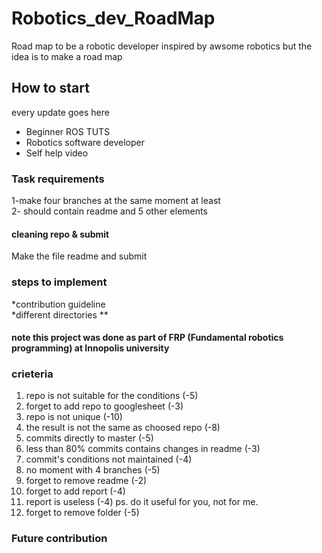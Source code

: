 # Robotics_dev_RoadMap
Road map to be a robotic developer
inspired by awsome robotics but the idea is to make a road map

## How to start
every update goes here
* Beginner ROS TUTS
* Robotics software developer
* Self help video
### Task requirements
1-make four branches at the same moment at least <br/>
2- should contain readme and 5 other elements <br/>

#### cleaning repo & submit
Make the file readme and submit

### steps to implement

*contribution guideline <br/>
*different directories
**

#### note this project was done as part of FRP (Fundamental robotics programming) at Innopolis university

### crieteria
1. repo is not suitable for the conditions (-5)
1. forget to add repo to googlesheet (-3)
1. repo is not unique (-10)
2. the result is not the same as choosed repo (-8)
2. commits directly to master (-5)
2. less than 80% commits contains changes in readme (-3)
2. commit's conditions not maintained (-4)
2. no moment with 4 branches (-5)
3. forget to remove readme (-2)
3. forget to add report (-4)
3. report is useless (-4) ps. do it useful for you, not for me.
3. forget to remove folder (-5)

### Future contribution
